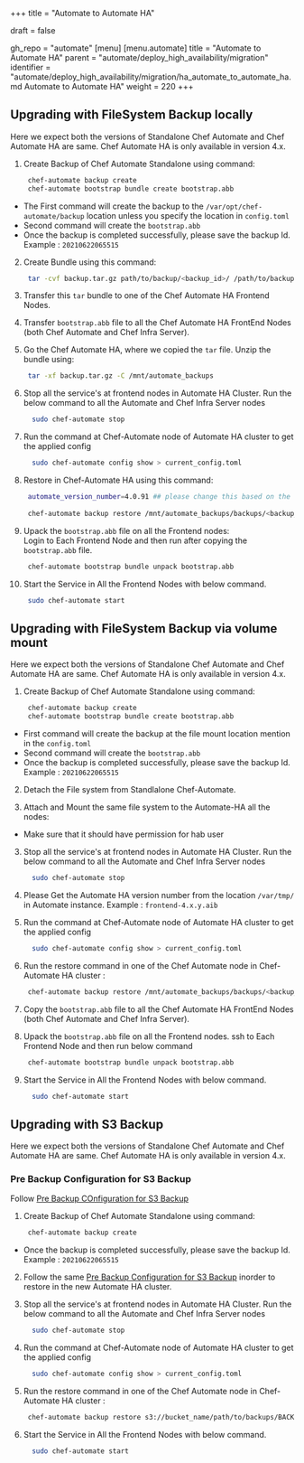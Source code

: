 +++
title = "Automate to Automate HA"

draft = false

gh_repo = "automate"
[menu]
  [menu.automate]
    title = "Automate to Automate HA"
    parent = "automate/deploy_high_availability/migration"
    identifier = "automate/deploy_high_availability/migration/ha_automate_to_automate_ha.md Automate to Automate HA"
    weight = 220
+++
 
## Upgrading with FileSystem Backup locally

Here we expect both the versions of Standalone Chef Automate and Chef Automate HA are same. Chef Automate HA is only available in version 4.x.

1. Create Backup of Chef Automate Standalone using command:
    ```bash
     chef-automate backup create
     chef-automate bootstrap bundle create bootstrap.abb
    ```
  - The First command will create the backup to the `/var/opt/chef-automate/backup` location unless you specify the location in `config.toml`
  - Second command will create the `bootstrap.abb` 
  - Once the backup is completed successfully, please save the backup Id. Example : `20210622065515`

2. Create Bundle using this command:
    ```bash
     tar -cvf backup.tar.gz path/to/backup/<backup_id>/ /path/to/backup/automatebackup-elasticsearch/ /path/to/backup/.tmp/
    ```
3. Transfer this `tar` bundle to one of the Chef Automate HA Frontend Nodes.

4. Transfer `bootstrap.abb` file to all the Chef Automate HA FrontEnd Nodes (both Chef Automate and Chef Infra Server).

5. Go the Chef Automate HA, where we copied the `tar` file. Unzip the bundle using:
    ```bash
     tar -xf backup.tar.gz -C /mnt/automate_backups
    ```

6. Stop all the service's at frontend nodes in Automate HA Cluster.
   Run the below command to all the Automate and Chef Infra Server nodes
    ``` bash
      sudo chef-automate stop
    ``` 

7. Run the command at Chef-Automate node of Automate HA cluster to get the applied config
   ```bash
     sudo chef-automate config show > current_config.toml 
   ``` 

8. Restore in Chef-Automate HA using this command:
    ```bash
     automate_version_number=4.0.91 ## please change this based on the version of Chef Automate running.
     
     chef-automate backup restore /mnt/automate_backups/backups/<backup_id>/ --patch-config current_config.toml --airgap-bundle /var/tmp/frontend-${automate_version_number}.aib --skip-preflight
    ```
9. Upack the `bootstrap.abb` file on all the Frontend nodes: \
  Login to Each Frontend Node and then run after copying the `bootstrap.abb` file.
    ```bash
     chef-automate bootstrap bundle unpack bootstrap.abb
    ```
10. Start the Service in All the Frontend Nodes with below command.
    ``` bash
     sudo chef-automate start
    ``` 

## Upgrading with FileSystem Backup via volume mount

Here we expect both the versions of Standalone Chef Automate and Chef Automate HA are same. Chef Automate HA is only available in version 4.x.

1. Create Backup of Chef Automate Standalone using command:
    ```bash
     chef-automate backup create
     chef-automate bootstrap bundle create bootstrap.abb
    ```
  - First command will create the backup at the file mount location mention in the `config.toml`
  - Second command will create the `bootstrap.abb` 
  - Once the backup is completed successfully, please save the backup Id. Example : `20210622065515`

2. Detach the File system from Standlalone Chef-Automate. 

3. Attach and Mount the same file system to the Automate-HA all the nodes:
  - Make sure that it should have permission for hab user

3. Stop all the service's at frontend nodes in Automate HA Cluster.
   Run the below command to all the Automate and Chef Infra Server nodes
    ``` bash
      sudo chef-automate stop
    ``` 

4. Please Get the Automate HA version number from the location `/var/tmp/` in Automate instance. Example : `frontend-4.x.y.aib`

5. Run the command at Chef-Automate node of Automate HA cluster to get the applied config
   ```bash
     sudo chef-automate config show > current_config.toml 
   ``` 

6. Run the restore command in one of the Chef Automate node in Chef-Automate HA cluster :
    ```bash
     chef-automate backup restore /mnt/automate_backups/backups/<backup_id>/ --patch-config current_config.toml --airgap-bundle /var/tmp/frontend-4.x.y.aib --skip-preflight
    ```

7. Copy the `bootstrap.abb` file to all the Chef Automate HA FrontEnd Nodes (both Chef Automate and Chef Infra Server).

8. Upack the `bootstrap.abb` file on all the Frontend nodes.
   ssh to Each Frontend Node and then run below command
    ```bash
     chef-automate bootstrap bundle unpack bootstrap.abb
    ```
9. Start the Service in All the Frontend Nodes with below command.
    ``` bash
      sudo chef-automate start
    ``` 

## Upgrading with S3 Backup

Here we expect both the versions of Standalone Chef Automate and Chef Automate HA are same. Chef Automate HA is only available in version 4.x.

### Pre Backup Configuration for S3 Backup

Follow [Pre Backup COnfiguration for S3 Backup](https://docs.chef.io/automate/ha_backup_restore_prerequisites/#pre-backup-configuration-for-s3-backup)

1. Create Backup of Chef Automate Standalone using command:
    ```bash
     chef-automate backup create
    ```
  - Once the backup is completed successfully, please save the backup Id. Example : `20210622065515`

2. Follow the same [Pre Backup Configuration for S3 Backup](https://docs.chef.io/automate/ha_backup_restore_prerequisites/#pre-backup-configuration-for-s3-backup) inorder to restore in the new Automate HA cluster.

3. Stop all the service's at frontend nodes in Automate HA Cluster.
   Run the below command to all the Automate and Chef Infra Server nodes
    ``` bash
      sudo chef-automate stop
    ``` 
4. Run the command at Chef-Automate node of Automate HA cluster to get the applied config
   ```bash
     sudo chef-automate config show > current_config.toml 
   ```  
5. Run the restore command in one of the Chef Automate node in Chef-Automate HA cluster :
    ```bash
     chef-automate backup restore s3://bucket_name/path/to/backups/BACKUP_ID --patch-config current_config.toml --airgap-bundle /var/tmp/frontend-4.x.y.aib --skip-preflight --s3-access-key "Access_Key" --s3-secret-key "Secret_Key".
    ```   
6. Start the Service in All the Frontend Nodes with below command.
    ``` bash
      sudo chef-automate start
    ```     
